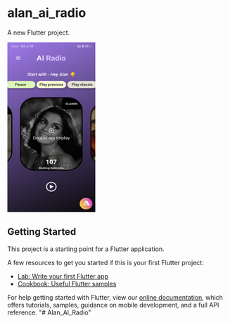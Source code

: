 # alan_ai_radio

A new Flutter project.

<img src="https://github.com/rahamanar/Alan_AI_Radio/blob/main/Screenshot_1.png" width="200" height="385">

## Getting Started

This project is a starting point for a Flutter application.

A few resources to get you started if this is your first Flutter project:

- [Lab: Write your first Flutter app](https://flutter.dev/docs/get-started/codelab)
- [Cookbook: Useful Flutter samples](https://flutter.dev/docs/cookbook)

For help getting started with Flutter, view our
[online documentation](https://flutter.dev/docs), which offers tutorials,
samples, guidance on mobile development, and a full API reference.
"# Alan_AI_Radio" 
